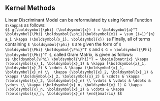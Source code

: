 ## Kernel Methods

Linear Discriminant Model can be reformulated by using Kernel Function `$\kappa$`  as follows:<br>
`$$ g(\boldsymbol{\phi} (\boldsymbol{x}) ) = \boldsymbol{a}^T \boldsymbol{\Phi} \boldsymbol{\phi}(\boldsymbol{x}) = \sum_{i=1}^{n} a_i \kappa (\boldsymbol{x_i}, \boldsymbol{x}) $$`
Finally, all of terms containing `$ \boldsymbol{\phi} $` are given the form of `$ \boldsymbol{\Phi} \boldsymbol{\Phi}^T $` and `$ G = \boldsymbol{\Phi} \boldsymbol{\Phi}^T $`, called Gram Matrix, is given as follows:<br>
`$$ \boldsymbol{\Phi} \boldsymbol{\Phi}^T = \begin{bmatrix} \kappa (\boldsymbol{x}_1, \boldsymbol{x}_1) & \kappa (\boldsymbol{x}_1, \boldsymbol{x}_2) & \cdots & \kappa (\boldsymbol{x}_1, \boldsymbol{x}_n) \\  \kappa (\boldsymbol{x}_2, \boldsymbol{x}_1) & \kappa (\boldsymbol{x}_2, \boldsymbol{x}_2) & \cdots & \kappa (\boldsymbol{x}_2, \boldsymbol{x}_n) \\ \vdots & \vdots & \ddots & \vdots \\ \kappa (\boldsymbol{x}_n, \boldsymbol{x}_1) & \kappa (\boldsymbol{x}_n, \boldsymbol{x}_2) & \cdots & \kappa (\boldsymbol{x}_n, \boldsymbol{x}_n) \end{bmatrix} $$`

